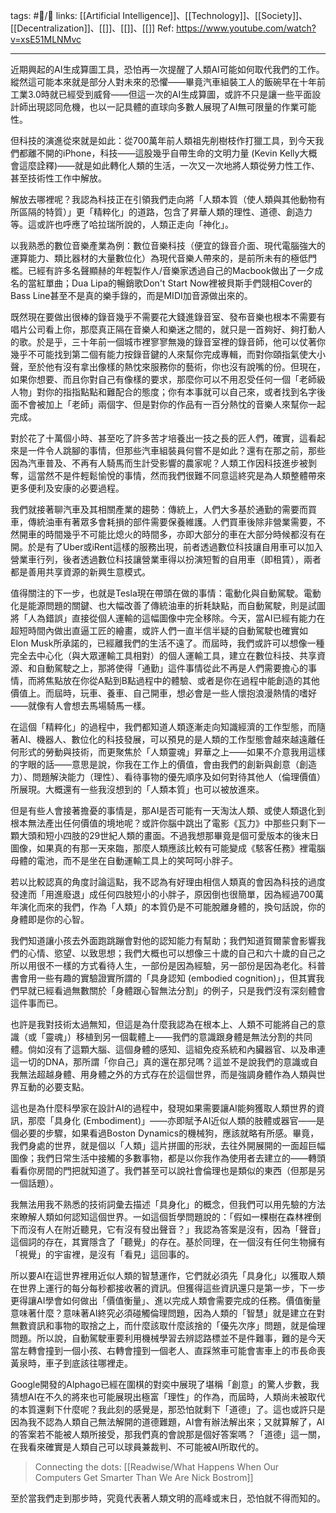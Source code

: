 tags: #📝️/🌿 
links: [[Artificial Intelligence]]、[[Technology]]、[[Society]]、[[Decentralization]]、[[]]、[[]]、[[]]
Ref: 
https://www.youtube.com/watch?v=xsE51MLNMvc

---
近期興起的AI生成算圖工具，恐怕再一次提醒了人類AI可能如何取代我們的工作。縱然這可能本來就是部分人對未來的恐懼——畢竟汽車組裝工人的飯碗早在十年前工業3.0時就已經受到威脅——但這一次的AI生成算圖，或許不只是讓一些平面設計師出現認同危機，也以一記具體的直球向多數人展現了AI無可限量的作業可能性。

但科技的演進從來就是如此：從700萬年前人類祖先削樹枝作打獵工具，到今天我們都離不開的iPhone，科技——這股幾乎自帶生命的文明力量 (Kevin Kelly大概會這麼詮釋)——就是如此轉化人類的生活，一次又一次地將人類從勞力性工作、甚至技術性工作中解放。

解放去哪裡呢？我認為科技正在引領我們走向將「人類本質（使人類與其他動物有所區隔的特質）」更「精粹化」的道路，包含了昇華人類的理性、道德、創造力等。這或許也呼應了哈拉瑞所說的，人類正走向「神化」。

以我熟悉的數位音樂產業為例：數位音樂科技（便宜的錄音介面、現代電腦強大的運算能力、類比器材的大量數位化）為現代音樂人帶來的，是前所未有的極低門檻。已經有許多名聲顯赫的年輕製作人/音樂家透過自己的Macbook做出了一夕成名的當紅單曲；Dua Lipa的暢銷歌Don't Start Now裡被貝斯手們競相Cover的Bass Line甚至不是真的樂手錄的，而是MIDI加音源做出來的。

既然現在要做出很棒的錄音幾乎不需要花大錢進錄音室、發布音樂也根本不需要有唱片公司看上你，那麼真正隔在音樂人和樂迷之間的，就只是一首夠好、夠打動人的歌。於是乎，三十年前一個城市裡寥寥無幾的錄音室裡的錄音師，他可以仗著你幾乎不可能找到第二個有能力按錄音鍵的人來幫你完成專輯，而對你頤指氣使大小聲，至於他有沒有拿出像樣的熱忱來服務你的藝術，你也沒有說嘴的份。但現在，如果你想要、而且你對自己有像樣的要求，那麼你可以不用忍受任何一個「老師級人物」對你的指指點點和難配合的態度；你有本事就可以自己來，或者找到名字後面不會被加上「老師」兩個字、但是對你的作品有一百分熱忱的音樂人來幫你一起完成。

對於花了十萬個小時、甚至吃了許多苦才培養出一技之長的匠人們，確實，這看起來是一件令人跳腳的事情，但那些汽車組裝員何嘗不是如此？還有在那之前，那些因為汽車普及、不再有人騎馬而生計受影響的農家呢？人類工作因科技進步被剝奪，這當然不是件輕鬆愉悅的事情，然而我們很難不同意這終究是為人類整體帶來更多便利及安康的必要過程。

我們就接著聊汽車及其相關產業的趨勢：傳統上，人們大多基於通勤的需要而買車，傳統油車有著眾多會耗損的部件需要保養維護。人們買車後除非營業需要，不然開車的時間幾乎不可能比熄火的時間多，亦即大部分的車在大部分時候都沒有在開。於是有了Uber或iRent這樣的服務出現，前者透過數位科技讓自用車可以加入營業車行列，後者透過數位科技讓營業車得以扮演短暫的自用車（即租賃），兩者都是善用共享資源的新興生意模式。

值得關注的下一步，也就是Tesla現在帶頭在做的事情：電動化與自動駕駛。電動化是能源問題的關鍵、也大幅改善了傳統油車的折耗缺點，而自動駕駛，則是試圖將「人為錯誤」直接從個人運輸的這幅圖像中完全移除。今天，當AI已經有能力在超短時間內做出直逼工匠的繪畫，或許人們一直半信半疑的自動駕駛也確實如Elon Musk所承諾的，已經離我們的生活不遠了。而屆時，我們或許可以想像一種完全去中心化（與大眾運輸工具相對）的個人運輸工具，建立在數位科技、共享資源、和自動駕駛之上，那將使得「通勤」這件事情從此不再是人們需要擔心的事情，而將焦點放在你從A點到B點過程中的體驗、或者是你在過程中能創造的其他價值上。而屆時，玩車、養車、自己開車，想必會是一些人懷抱浪漫熱情的嗜好——就像有人會想去馬場騎馬一樣。

在這個「精粹化」的過程中，我們都知道人類逐漸走向知識經濟的工作型態，而隨著AI、機器人、數位化的科技發展，可以預見的是人類的工作型態會越來越遠離任何形式的勞動與技術，而更聚焦於「人類靈魂」昇華之上——如果不介意我用這樣的字眼的話——意思是說，你我在工作上的價值，會由我們的創新與創意（創造力）、問題解決能力（理性）、看待事物的優先順序及如何對待其他人（倫理價值）所展現。大概還有一些我沒想到的「人類本質」也可以被放進來。

但是有些人會接著擔憂的事情是，那AI是否可能有一天淘汰人類、或使人類退化到根本無法產出任何價值的境地呢？或許你腦中跳出了電影《瓦力》中那些只剩下一顆大頭和短小四肢的29世紀人類的畫面。不過我想那畢竟是個可愛版本的後末日圖像，如果真的有那一天來臨，那麼人類應該比較有可能變成《駭客任務》裡電腦母體的電池，而不是坐在自動運輸工具上的笑呵呵小胖子。

若以比較認真的角度討論這點，我不認為有好理由相信人類真的會因為科技的過度發達而「用進廢退」成任何四肢短小的小胖子，原因倒也很簡單，因為經過700萬年演化而來的我們，作為「人類」的本質仍是不可能脫離身體的，換句話說，你的身體即是你的心智。

我們知道讓小孩去外面跑跳蹦會對他的認知能力有幫助；我們知道賀爾蒙會影響我們的心情、慾望、以致思想；我們大概也可以想像三十歲的自己和六十歲的自己之所以用很不一樣的方式看待人生，一部份是因為經驗，另一部份是因為老化。科普書會用一些有趣的實驗證實所謂的「具身認知 (embodied cognition)」，但其實我們早就已經看過無數關於「身體跟心智無法分割」的例子，只是我們沒有深刻體會這件事而已。

也許是我對技術太過無知，但這是為什麼我認為在根本上、人類不可能將自己的意識（或「靈魂」）移植到另一個載體上——我們的意識跟身體是無法分割的共同體。倘如沒有了這顆大腦、這個身體的感知、這組免疫系統和內臟器官、以及串連這一切的DNA，那所謂「你自己」真的還在那兒嗎？這並不是說我們的意識或自我無法超越身體、用身體之外的方式存在於這個世界，而是強調身體作為人類與世界互動的必要支點。

這也是為什麼科學家在設計AI的過程中，發現如果需要讓AI能夠獲取人類世界的資訊，那麼「具身化 (Embodiment)」——亦即賦予AI近似人類的肢體或器官——是個必要的步驟，如果看過Boston Dynamics的機械狗，應該就略有所感。畢竟，我們身處的世界，就是個以「人類」這片拼圖的形狀，去往外開展開的一面超巨幅圖像；我們日常生活中接觸的多數事物，都是以你我作為使用者去建立的——轉頭看看你房間的門把就知道了。我們甚至可以說社會倫理也是類似的東西（但那是另一個話題）。

我無法用我不熟悉的技術詞彙去描述「具身化」的概念，但我們可以用先驗的方法來瞭解人類如何認知這個世界。一如這個哲學問題說的：「假如一棵樹在森林裡倒下而沒有人在附近聽見，它有沒有發出聲音？」我認為答案是沒有，因為「聲音」這個詞的存在，其實隱含了「聽覺」的存在。基於同理，在一個沒有任何生物擁有「視覺」的宇宙裡，是沒有「看見」這回事的。

所以要AI在這世界裡用近似人類的智慧運作，它們就必須先「具身化」以獲取人類在世界上運行的每分每秒都接收著的資訊。但獲得這些資訊還只是第一步，下一步更得讓AI學會如何做出「價值衡量」、進以完成人類會需要完成的任務。價值衡量意味著什麼？意味著AI終究必須碰觸倫理問題，因為人類的「智慧」就是建立在對無數資訊和事物的取捨之上，而什麼該取什麼該捨的「優先次序」問題，就是倫理問題。所以說，自動駕駛車要利用機械學習去辨認路標並不是件難事，難的是今天當左轉會撞到一個小孩、右轉會撞到一個老人、直踩煞車可能會害車上的市長命喪黃泉時，車子到底該往哪裡走。

Google開發的Alphago已經在圍棋的對奕中展現了堪稱「創意」的驚人步數，我猜想AI在不久的將來也可能展現出極富「理性」的作為，而屆時，人類尚未被取代的本質還剩下什麼呢？我此刻的感覺是，那恐怕就剩下「道德」了。這也或許只是因為我不認為人類自己無法解開的道德難題，AI會有辦法解出來；又就算解了，AI的答案若不能被人類所接受，那我們真的會說那是個好答案嗎？「道德」這一關，在我看來確實是人類自己可以球員兼裁判、不可能被AI所取代的。

>Connecting the dots: [[Readwise/What Happens When Our Computers Get Smarter Than We Are  Nick Bostrom]]

至於當我們走到那步時，究竟代表著人類文明的高峰或末日，恐怕就不得而知的。